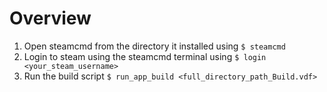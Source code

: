# Overview
1. Open steamcmd from the directory it installed using  `$ steamcmd`
2. Login to steam using the steamcmd terminal using `$ login <your_steam_username>`
3. Run the build script `$ run_app_build <full_directory_path_Build.vdf>`